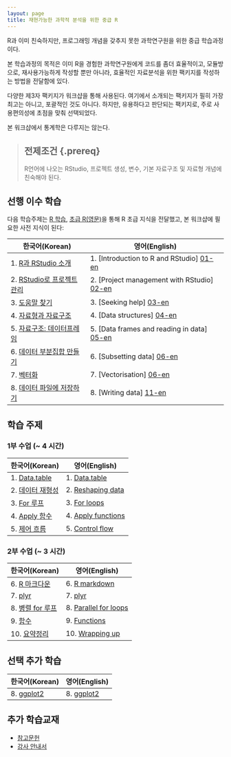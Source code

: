 ```yaml
---
layout: page
title: 재현가능한 과학적 분석을 위한 중급 R 
---
```


R과 이미 친숙하지만, 프로그래밍 개념을 갖추지 못한 과학연구원을 위한 중급 학습과정이다.

본 학습과정의 목적은 이미 R을 경험한 과학연구원에게 코드를 좀더 효율적이고, 모듈방으로, 재사용가능하게 
작성할 뿐만 아니라, 효율적인 자료분석을 위한 팩키지를 작성하는 방법을 전달함에 있다.

다양한 제3자 팩키지가 워크샵을 통해 사용된다. 여기에서 소개되는 팩키지가 필히 가장 최고는 아니고, 포괄적인 것도 아니다. 하지만, 유용하다고 판단되는 팩키지로, 주로 사용편의성에 초점을 맞춰 선택되었다.

본 워크샵에서 통계학은 다루지는 않는다.

> ## 전제조건 {.prereq}
>
> R언어에 나오는 RStudio, 프로젝트 생성, 변수, 기본 자료구조 및 자료형 
> 개념에 친숙해야 된다.

## 선행 이수 학습

다음 학습주제는 [R 학습](https://statkclee.github.io/r-novice-gapminder/index-kr.html),
[초급 R(영문)](http://swcarpentry.github.io/r-novice-gapminder)을 통해 R 초급 지식을 전달했고,
본 워크샵에 필요한 사전 지식이 된다:

|   한국어(Korean)      |    영어(English)            |
|--------------------------------|-----------------------------------|
|1. [R과 RStudio 소개][01]           | 1. [Introduction to R and RStudio] [01-en] |
|2. [RStudio로 프로젝트 관리][02]      | 2. [Project management with RStudio] [02-en] |
|3. [도움말 찾기][03]                 | 3. [Seeking help] [03-en] |
|4. [자료형과 자료구조][04]             | 4. [Data structures] [04-en] |
|5. [자료구조: 데이터프레임][05]         | 5. [Data frames and reading in data] [05-en] |
|6. [데이터 부분집합 만들기][06]         | 6. [Subsetting data] [06-en] |
|7. [벡터화][09]                     | 7. [Vectorisation] [06-en] |
|8. [데이터 파일에 저장하기][11]         | 8. [Writing data] [11-en] |


## 학습 주제

### 1부 수업 (~ 4 시간)

|   한국어(Korean)      |    영어(English)            |
|--------------------------------|-----------------------------------|
| 1.  [Data.table](14-data-table-kr.html) | 1.  [Data.table](14-data-table.html) |
| 2.  [데이터 재형성](15-reshape2-kr.html)    | 2.  [Reshaping data](15-reshape2.html) |
| 3.  [For 루프](16-for-kr.html)            | 3.  [For loops](16-for.html) |
| 4.  [Apply 함수](17-apply-kr.html)        | 4.  [Apply functions](17-apply.html) |
| 5.  [제어 흐름][10]                     | 5.  [Control flow][10-en] |

### 2부 수업 (~ 3 시간)

|   한국어(Korean)      |    영어(English)            |
|--------------------------------|-----------------------------------|
| 6.  [R 마크다운](18-rmd-kr.html)        | 6.  [R markdown](18-rmd.html)             |
| 7.  [plyr][12]                       | 7.  [plyr][12-en]                         |
| 8.  [병렬 for 루프](19-foreach-kr.html) | 8.  [Parallel for loops](19-foreach.html) |
| 9.  [함수][07]                         | 9.  [Functions][07-en]                   |
| 10. [요약정리][15]                      | 10. [Wrapping up][15-en]                  |
                                      

## 선택 추가 학습 

|   한국어(Korean)      |    영어(English)            |
|--------------------------------|-----------------------------------|
| 8.  [ggplot2][08] | 8.  [ggplot2][08-en] |

## 추가 학습교재       

*   [참고문헌](reference.html)
*   [강사 안내서](instructors.html)

[01]: http://statkclee.github.io/r-novice-gapminder/01-rstudio-intro-kr.html
[02]: http://statkclee.github.io/r-novice-gapminder/02-project-intro-kr.html
[03]: http://statkclee.github.io/r-novice-gapminder/03-seeking-help-kr.html
[04]: http://statkclee.github.io/r-novice-gapminder/04-data-structures-part1-kr.html
[05]: http://statkclee.github.io/r-novice-gapminder/05-data-structures-part2-kr.html
[06]: http://statkclee.github.io/r-novice-gapminder/06-data-subsetting-kr.html
[07]: http://statkclee.github.io/r-novice-gapminder/07-functions-kr.html
[08]: http://statkclee.github.io/r-novice-gapminder/08-plot-ggplot2-kr.html
[09]: http://statkclee.github.io/r-novice-gapminder/09-vectorisation-kr.html
[10]: http://statkclee.github.io/r-novice-gapminder/10-control-flow-kr.html
[11]: http://statkclee.github.io/r-novice-gapminder/11-writing-data-kr.html
[12]: http://statkclee.github.io/r-novice-gapminder/12-plyr-kr.html
[13]: http://statkclee.github.io/r-novice-gapminder/13-dplyr-kr.html
[14]: http://statkclee.github.io/r-novice-gapminder/14-tidyr-kr.html
[15]: http://statkclee.github.io/r-novice-gapminder/15-wrap-up-kr.html

[01-en]: http://swcarpentry.github.io/r-novice-gapminder/01-rstudio-intro.html
[02-en]: http://swcarpentry.github.io/r-novice-gapminder/02-project-intro.html
[03-en]: http://swcarpentry.github.io/r-novice-gapminder/03-seeking-help.html
[04-en]: http://swcarpentry.github.io/r-novice-gapminder/04-data-structures-part1.html
[05-en]: http://swcarpentry.github.io/r-novice-gapminder/05-data-structures-part2.html
[06-en]: http://swcarpentry.github.io/r-novice-gapminder/06-data-subsetting.html
[07-en]: http://swcarpentry.github.io/r-novice-gapminder/07-functions.html
[08-en]: http://swcarpentry.github.io/r-novice-gapminder/08-plot-ggplot2.html
[09-en]: http://swcarpentry.github.io/r-novice-gapminder/09-vectorisation.html
[10-en]: http://swcarpentry.github.io/r-novice-gapminder/10-control-flow.html
[11-en]: http://swcarpentry.github.io/r-novice-gapminder/11-writing-data.html
[12-en]: http://swcarpentry.github.io/r-novice-gapminder/12-plyr.html
[13-en]: http://swcarpentry.github.io/r-novice-gapminder/13-dplyr.html
[14-en]: http://swcarpentry.github.io/r-novice-gapminder/14-tidyr.html
[15-en]: http://swcarpentry.github.io/r-novice-gapminder/15-wrap-up.html